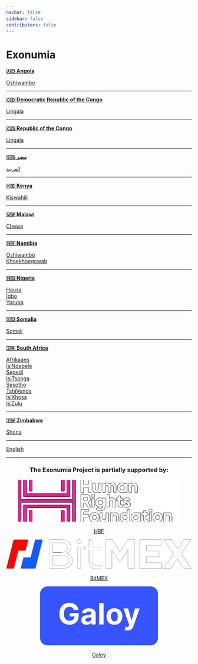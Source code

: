 ```yaml
---
navbar: false
sidebar: false
contributors: false
---
```


# Exonumia

**[🇦🇴 Angola](/ago/)**

[Oshiwambo](/ago/ng/)

---

**[🇨🇩 Democratic Republic of the Congo](/cod/)**

[Lingala](/cod/ln/)

---

**[🇨🇬 Republic of the Congo](/cog/)**

[Lingala](/cog/ln/)

---

**[🇪🇬 مصر](/egy/)**

[العربية](/egy/ar/)

---

**[🇰🇪 Kenya](/ken/)**

[Kiswahili](/ken/sw/)

---

**[🇲🇼 Malawi](/mwi/)**

[Chewa](/mwi/ny/)

---

**[🇳🇦 Namibia](/nam/)**

[Oshiwambo](/nam/ng/)   
[Khoekhoegowab](/nam/naq/)

---

**[🇳🇬 Nigeria](/nga/)**

[Hausa](/nga/ha/)   
[Igbo](/nga/ig/)   
[Yoruba](/nga/yo/)   

---

**[🇸🇴 Somalia](/som/)**

[Somali](/som/so/)   

---

**[🇿🇦 South Africa](/zaf/)**

[Afrikaans](/zaf/af/)  
[IsiNdebele](/zaf/nr/)  
[Sepedi](/zaf/nso/)  
[IsiTsonga](/zaf/ts/)  
[Sesotho](/zaf/st/)  
[TshiVenda](/zaf/ve/)  
[IsiXhosa](/zaf/xh/)  
[IsiZulu](/zaf/zu/)  

---

**[🇿🇼 Zimbabwe](/zwe/)**

[Shona](/zwe/sn/)  

---

[English](/int/en/)

---

<center v-pre>

### The Exonumia Project is partially supported by:

![](./HRF-logo.png)
<figure>
  <figcaption><a href="https://bitcoinmagazine.com/business/hrf-gifts-4-bitcoin-to-bitcoin-projects">HRF</a></figcaption>
</figure>

![](./bitmex-logo.png)
<figure>
  <figcaption><a href="https://blog.bitmex.com/bitmex-grant-translation-of-bitcoin-content-into-african-languages/">BitMEX</a></figcaption>
</figure>

![](./galoy-logo.svg)
<figure>
  <figcaption><a href="https://twitter.com/GaloyMoney/status/1477375671991259139">Galoy</a></figcaption>
</figure>

</center>